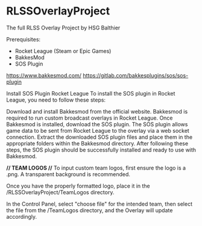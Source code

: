 # RLSSOverlayProject
The full RLSS Overlay Project by HSG Balthier

Prerequisites: 
- Rocket League (Steam or Epic Games)
- BakkesMod
- SOS Plugin

https://www.bakkesmod.com/
https://gitlab.com/bakkesplugins/sos/sos-plugin

Install SOS Plugin Rocket League
To install the SOS plugin in Rocket League, you need to follow these steps:

Download and install Bakkesmod from the official website. Bakkesmod is required to run custom broadcast overlays in Rocket League.
Once Bakkesmod is installed, download the SOS plugin. The SOS plugin allows game data to be sent from Rocket League to the overlay via a web socket connection.
Extract the downloaded SOS plugin files and place them in the appropriate folders within the Bakkesmod directory.
After following these steps, the SOS plugin should be successfully installed and ready to use with Bakkesmod.

**// TEAM LOGOS //**
To input custom team logos, first ensure the logo is a .png. 
A transparent background is recommended. 

Once you have the properly formatted logo, place it in the /RLSSOverlayProject/TeamLogos directory. 

In the Control Panel, select "choose file" for the intended team, then select the file from the /TeamLogos directory, and the Overlay will update accordingly.